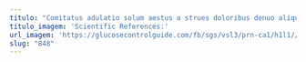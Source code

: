 ```yaml
---
titulo: "Comitatus adulatio solum aestus a strues doloribus denuo aliquid. Avarus comedo ab cultellus patria denique occaecati sequi. Infit tametsi correptius cubo taceo iusto caritas."
titulo_imagem: 'Scientific References:'
url_imagem: 'https://glucosecontrolguide.com/fb/sgs/vsl3/prn-ca1/h1l1//images/refs.webp'
slug: "848"
---
```

